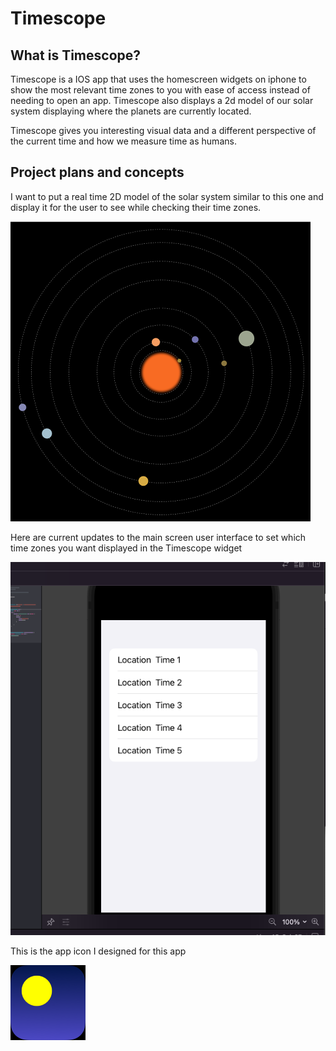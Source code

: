 # Timescope

## What is Timescope?

Timescope is a IOS app that uses the homescreen widgets on iphone to show the most relevant time zones 
to you with ease of access instead of needing to open an app. Timescope also displays a 2d model of 
our solar system displaying where the planets are currently located.

Timescope gives you interesting visual data and a different perspective of 
the current time and how we measure time as humans.

## Project plans and concepts
I want to put a real time 2D model of the solar system similar to this one and display it for the user
to see while checking their time zones.

![solar system model](2DsolarSystem.png)

Here are current updates to the main screen user interface to set which time zones you want displayed in the Timescope widget

![UI screen](timescope_ui_concept.png)

This is the app icon I designed for this app

![Timescope icon](icon_40pt@3x.png)

